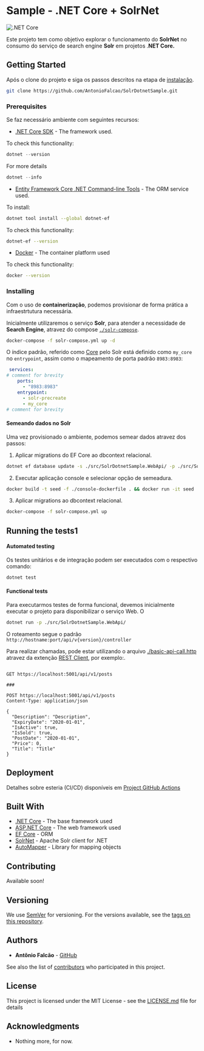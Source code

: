 # Sample - .NET Core + SolrNet

![.NET Core](https://github.com/AntonioFalcao/SolrDotnetSample/workflows/.NET%20Core/badge.svg?branch=master)

Este projeto tem como objetivo explorar o funcionamento do **SolrNet** no consumo do serviço de search engine **Solr** em projetos .**NET Core.**

## Getting Started

Após o clone do projeto e siga os passos descritos na etapa de [instalação](#installing). 

 ```bash
 git clone https://github.com/AntonioFalcao/SolrDotnetSample.git
 ```

### Prerequisites

Se faz necessário ambiente com seguintes recursos:

* [.NET Core SDK](https://dotnet.microsoft.com/download) - The framework used.

To check this functionality:

```c#
dotnet --version
```

For more details

```c#
dotnet --info
```

* [Entity Framework Core .NET Command-line Tools](https://docs.microsoft.com/en-us/ef/core/miscellaneous/cli/dotnet/) - The ORM service used.

To install:

```bash
dotnet tool install --global dotnet-ef
```

To check this functionality:

```bash
dotnet-ef --version
```

* [Docker](https://www.docker.com/) - The container platform used

To check this functionality:

```bash
docker --version
```

### Installing

Com o uso de **containerização**, podemos provisionar de forma prática a infraestrtutura necessária.

Inicialmente utilizaremos o serviço **Solr**, para atender a necessidade de **Search Engine**, atravez do compose [`./solr-compose`](./solr-compose.yml).

```bash
docker-compose -f solr-compose.yml up -d
```

O índice padrão, referido como [Core](https://lucene.apache.org/solr/guide/6_6/solr-cores-and-solr-xml.html) pelo Solr está definido como `my_core` no `entrypoint`, assim como o mapeamento de porta padrão `8983:8983`:

```yaml
 services: 
# comment for brevity
    ports:
      - "8983:8983"
    entrypoint:
      - solr-precreate
      - my_core
# comment for brevity
```
#### Semeando dados no Solr

Uma vez provisionado o ambiente, podemos semear dados atravez dos passos:

1.  Aplicar migrations do EF Core ao dbcontext relacional.
```bash
dotnet ef database update -s ./src/SolrDotnetSample.WebApi/ -p ./src/SolrDotnetSample.Repositories/
```
2. Executar aplicação console e selecionar opção de semeadura.

```bash
docker build -t seed -f ./console-dockerfile . && docker run -it seed
```
3. Aplicar migrations ao dbcontext relacional.
```bash
docker-compose -f solr-compose.yml up
```

## Running the tests1

#### Automated testing
Os testes unitários e de integração podem ser executados com o respectivo comando:
```bash
dotnet test
```

#### Functional tests

Para executarmos testes de forma funcional, devemos inicialmente executar o projeto para disponibilizar o serviço Web. O 

```bash
dotnet run -p ./src/SolrDotnetSample.WebApi/
```

O roteamento segue o padrão `http://hostname:port/api/v{version}/controller`

Para realizar chamadas, pode estar utilizando o arquivo [./basic-api-call.http](./basic-api-call.http) atravez da extenção [REST Client](https://marketplace.visualstudio.com/items?itemName=humao.rest-client), por exemplo:.

```http request

GET https://localhost:5001/api/v1/posts

###

POST https://localhost:5001/api/v1/posts
Content-Type: application/json

{
  "Description": "Description",
  "ExpiryDate": "2020-01-01",
  "IsActive": true,
  "IsSold": true,
  "PostDate": "2020-01-01",
  "Price": 0,
  "Title": "Title"
}
```
## Deployment

Detalhes sobre esteria (CI/CD) disponíveis em [Project GitHub Actions](https://github.com/AntonioFalcao/SolrDotnetSample/actions)

## Built With

* [.NET Core](https://dotnet.microsoft.com/) - The base framework used
* [ASP.NET Core](https://docs.microsoft.com/en-us/aspnet/core/?view=aspnetcore-3.1) - The web framework used
* [EF Core](https://docs.microsoft.com/en-us/ef/core/get-started/?tabs=netcore-cli) - ORM
* [SolrNet](https://github.com/SolrNet/SolrNet/) - Apache Solr client for .NET
* [AutoMapper](https://automapper.org/) - Library for mapping objects

## Contributing

Available soon! 

## Versioning

We use [SemVer](http://semver.org/) for versioning. For the versions available, see the [tags on this repository](https://github.com/your/project/tags). 

## Authors

* **Antônio Falcão** - [GitHub](https://github.com/AntonioFalcao)

See also the list of [contributors](https://github.com/AntonioFalcao/SolrDotnetSample/graphs/contributors) who participated in this project.

## License

This project is licensed under the MIT License - see the [LICENSE.md](LICENSE.md) file for details

## Acknowledgments

* Nothing more, for now.
